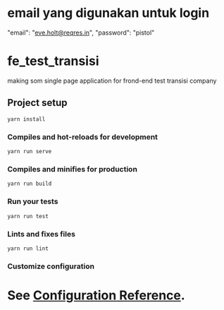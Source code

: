 # email yang digunakan untuk login
"email": "eve.holt@reqres.in",
"password": "pistol"
# fe_test_transisi
making som single page application for frond-end test transisi company
## Project setup
```
yarn install
```

### Compiles and hot-reloads for development
```
yarn run serve
```

### Compiles and minifies for production
```
yarn run build
```

### Run your tests
```
yarn run test
```

### Lints and fixes files
```
yarn run lint
```

### Customize configuration
See [Configuration Reference](https://cli.vuejs.org/config/).
=======